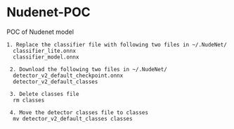 # Nudenet-POC
POC of Nudenet model


    1. Replace the classifier file with following two files in ~/.NudeNet/ 
      classifier_lite.onnx
      classifier_model.onnx
    
     2. Download the following two files in ~/.NudeNet/
      detector_v2_default_checkpoint.onnx
      detector_v2_default_classes
    
     3. Delete classes file
      rm classes
      
     4. Move the detector classes file to classes
      mv detector_v2_default_classes classes 
